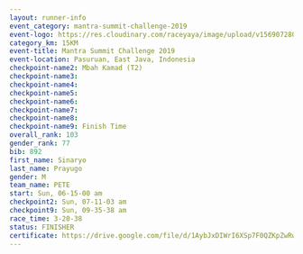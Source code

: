 ```yaml
---
layout: runner-info 
event_category: mantra-summit-challenge-2019 
event-logo: https://res.cloudinary.com/raceyaya/image/upload/v1569072809/logo/mantra-image_segrbx.jpg
category_km: 15KM 
event-title: Mantra Summit Challenge 2019 
event-location: Pasuruan, East Java, Indonesia 
checkpoint-name2: Mbah Kamad (T2) 
checkpoint-name3: 
checkpoint-name4: 
checkpoint-name5: 
checkpoint-name6: 
checkpoint-name7: 
checkpoint-name8: 
checkpoint-name9: Finish Time
overall_rank: 103
gender_rank: 77
bib: 892
first_name: Sinaryo
last_name: Prayugo
gender: M
team_name: PETE
start: Sun, 06-15-00 am
checkpoint2: Sun, 07-11-03 am
checkpoint9: Sun, 09-35-38 am
race_time: 3-20-38
status: FINISHER
certificate: https://drive.google.com/file/d/1AybJxDIWrI6XSp7F0QZKpZwRwomiRYkC/view?usp=sharing
---
```

